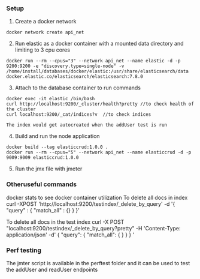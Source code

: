 ### Setup

1. Create a docker network

```
docker network create api_net

```

2. Run elastic as a docker container with a mounted data directory and limiting to 3 cpu cores
```
docker run --rm --cpus="3" --network api_net --name elastic -d -p 9200:9200 -e "discovery.type=single-node" -v /home/install/databases/docker/elastic:/usr/share/elasticsearch/data  docker.elastic.co/elasticsearch/elasticsearch:7.8.0

```

3. Attach to the database container to run commands

```
docker exec -it elastic /bin/bash
curl http://localhost:9200/_cluster/health?pretty //to check health of the cluster
curl localhost:9200/_cat/indices?v  //to check indices

The index would get autocreated when the addUser test is run
```

4. Build and run the node application

```
docker build --tag elasticcrud:1.0.0 .
docker run --rm --cpus="5" --network api_net --name elasticcrud -d -p 9009:9009 elasticcrud:1.0.0
```

5. Run the jmx file with jmeter

### Otheruseful commands
docker stats to see docker container utilization
To delete all docs in index
curl -XPOST 'http://localhost:9200/testindex/_delete_by_query' -d '{
    "query" : { 
        "match_all" : {}
    }
}'

To delete all docs in the test index
curl -X POST "localhost:9200/testindex/_delete_by_query?pretty" -H 'Content-Type: application/json' -d'
{
  "query": {
    "match_all": {
    }
  }
}
'

### Perf testing
The jmter script is available in the perftest folder and it can be used to test the addUser and readUser endpoints

